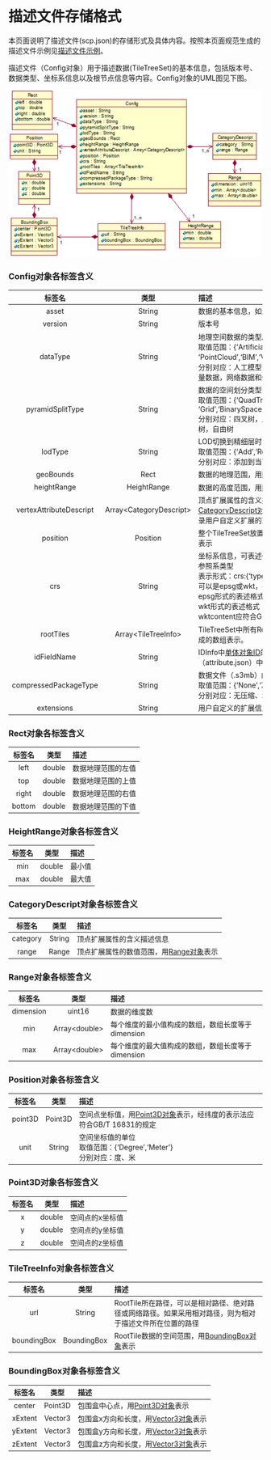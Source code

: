 # 描述文件存储格式
本页面说明了描述文件(scp.json)的存储形式及具体内容。按照本页面规范生成的描述文件示例见[描述文件示例](../Examples/example_scp.md)。

描述文件（Config对象）用于描述数据(TileTreeSet)的基本信息，包括版本号、数据类型、坐标系信息以及根节点信息等内容。Config对象的UML图见下图。

![](../images/Config.png)


### Config对象各标签含义

|标签名|	类型|	描述|
|:---:|:---:|:---|
|asset|	String|	数据的基本信息，如生产单位等|
|version	|String|	版本号|
|dataType|	String|	地理空间数据的类型。<br>取值范围：{‘ArtificialModel’,‘RealityMesh’, ‘PointCloud’,‘BIM’,‘Vector’,‘Network’，‘InstanceModel’}<br>分别对应：人工模型，倾斜摄影三维模型，点云，BIM，矢量数据，网络数据和外挂模型|
|pyramidSplitType	|String|	数据的空间划分类型<br>取值范围：{‘QuadTree’,‘Octree’,‘RTree’,‘K-DTree’, ‘Grid’,‘BinarySpacePartitioningTree’ ,‘UnorderedTree’}<br>分别对应：四叉树，八叉树，R树，K-D树，网格，BSP树，自由树|
|lodType|	String|	LOD切换到精细层时，精细层Tile数据的处理方式<br>取值范围：{‘Add’,‘Replace’}<br>分别对应：添加到当前层，替换当前层|
|geoBounds|	Rect|	数据的地理范围，用[Rect对象](#rect对象各标签含义)表示,和crs标签的坐标系一致|
|heightRange|HeightRange|数据的高度范围，用[HeightRange对象](#heightrange对象各标签含义)表示|
|vertexAttributeDescript|	Array\<CategoryDescript>|顶点扩展属性的含义描述信息和数值范围，用[CategoryDescript对象](#categorydescript对象各标签含义)构成的数组表示。顶点扩展属性记录用户自定义扩展的顶点属性|
|position|	Position|	整个TileTreeSet放置的空间点坐标位置，用[Position对象](#position对象各标签含义)表示|
|crs	|String	|坐标系信息，可表述任何按照GB/T 30170所描述的坐标参照系类型<br>表示形式：crs:{‘type:content’}，其中crs为关键字，type可以是epsg或wkt，content是字符串内容<br>epsg形式的表述格式示例：crs:{‘epsg:4490’}<br>wkt形式的表述格式：crs:{‘wkt: wktcontent’}，wktcontent应符合GB/T 33187.1—2016中6.4的规定|
|rootTiles|	Array\<TileTreeInfo>|TileTreeSet中所有RootTile的信息，用[TileTreeInfo对象](#tiletreeinfo对象各标签含义)构成的数组表示。|
|idFieldName	|String	|IDInfo中[单体对象ID](./S3MB/S3MB.md#monomeridinfo对象各属性含义)的属性字段名,对应属性描述文件（attribute.json）中[FieldInfo](./attribute.json.md#fieldinfo对象各标签含义)里某个字段名|
|compressedPackageType	|String|	数据文件（.s3mb）的压缩类型<br>取值范围：{‘None’,‘Zip’,‘Gzip’}<br>分别对应：无压缩、zip压缩、gzip压缩|
|extensions|	String	|用户自定义的扩展信息|

### Rect对象各标签含义
|标签名|	类型	|描述|
|:---:|:---:|:---|
|left|	double|	数据地理范围的左值|
|top|	double	|数据地理范围的上值|
|right|	double|	数据地理范围的右值|
|bottom|	double|	数据地理范围的下值|

### HeightRange对象各标签含义
|标签名|	类型	|描述|
|:---:|:---:|:---|
|min|	double|	最小值|
|max	|double|	最大值|

### CategoryDescript对象各标签含义
|标签名|	类型	|描述|
|:---:|:---:|:---|
|category|	String|	顶点扩展属性的含义描述信息|
|range|	Range|	顶点扩展属性的数值范围，用[Range对象](#range对象各标签含义)表示|

### Range对象各标签含义
|标签名|	类型	|描述|
|:---:|:---:|:---|
|dimension	|uint16	|数据的维度数|
|min|	Array\<double>|	每个维度的最小值构成的数组，数组长度等于dimension|
|max	|Array\<double>|	每个维度的最大值构成的数组，数组长度等于dimension|

### Position对象各标签含义
|标签名|	类型	|描述|
|:---:|:---:|:---|
|point3D|	Point3D|	空间点坐标值，用[Point3D对象](#point3d对象各标签含义)表示，经纬度的表示法应符合GB/T 16831的规定|
|unit|	String|	空间坐标值的单位<br>取值范围：{‘Degree’,‘Meter’}<br>分别对应：度、米|

### Point3D对象各标签含义
|标签名|	类型	|描述|
|:---:|:---:|:---|
|x|	double	|空间点的x坐标值|
|y|	double|	空间点的y坐标值|
|z|	double	|空间点的z坐标值|

### TileTreeInfo对象各标签含义
|标签名|	类型	|描述|
|:---:|:---:|:---|
|url	|String|	RootTile所在路径，可以是相对路径、绝对路径或网络路径。如果采用相对路径，则为相对于描述文件所在位置的路径|
|boundingBox|	BoundingBox	|RootTile数据的空间范围，用[BoundingBox对象](#boundingbox对象各标签含义)表示|

### BoundingBox对象各标签含义
|标签名|	类型	|描述|
|:---:|:---:|:---|
|center	|Point3D	|包围盒中心点，用[Point3D对象](#point3d对象各标签含义)表示|
|xExtent	|Vector3	|包围盒x方向和长度，用[Vector3对象](./S3MB/Material.md#vector3对象各标签含义)表示|
|yExtent	|Vector3	|包围盒y方向和长度，用[Vector3对象](./S3MB/Material.md#vector3对象各标签含义)表示|
|zExtent	|Vector3	|包围盒z方向和长度，用[Vector3对象](./S3MB/Material.md#vector3对象各标签含义)表示|
